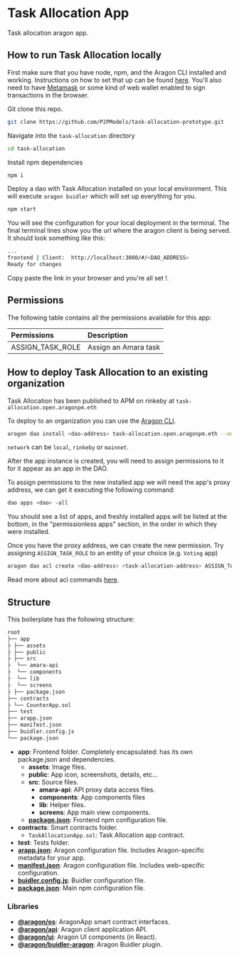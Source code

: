 # Task Allocation App

Task allocation aragon app. 

## How to run Task Allocation locally

First make sure that you have node, npm, and the Aragon CLI installed and working. Instructions on how to set that up can be found [here](https://hack.aragon.org/docs/cli-intro.html). You'll also need to have [Metamask](https://metamask.io) or some kind of web wallet enabled to sign transactions in the browser.

Git clone this repo.

```sh
git clone https://github.com/P2PModels/task-allocation-prototype.git
```

Navigate into the `task-allocation` directory

```sh
cd task-allocation
```

Install npm dependencies

```sh
npm i
```

Deploy a dao with Task Allocation installed on your local environment. This will execute `aragon buidler` which will set up everything for you.

```sh
npm start
```

You will see the configuration for your local deployment in the terminal. The final terminal lines show you the url  where the aragon client is being served. It should look something like this: 

```sh
...
frontend | Client:  http://localhost:3000/#/<DAO_ADDRESS>
Ready for changes
```

Copy paste the link in your browser and you're all set !.

## Permissions

The following table contains all the permissions available for this app: 

| Permissions      | Description          |
| :--------------- | :------------------- |
| ASSIGN_TASK_ROLE | Assign an Amara task |

## How to deploy Task Allocation to an existing organization 

Task Allocation has been published to APM on rinkeby at `task-allocation.open.aragonpm.eth`

To deploy to an organization you can use the [Aragon CLI](https://hack.aragon.org/docs/cli-intro.html).

```sh
aragon dao install <dao-address> task-allocation.open.aragonpm.eth --environment aragon:<network>
```

`network` can be `local`, `rinkeby` or `mainnet`.

After the app instance is created, you will need to assign permissions to it for it appear as an app in the DAO. 

To assign permissions to the new installed app we will need the app's proxy address, we can get it executing the following command: 

```sh
dao apps <dao> -all
```

You should see a list of apps, and freshly installed apps will be listed at the bottom, in the "permissionless apps" section, in the order in which they were installed.

Once you have the proxy address, we can create the new permission. Try assigning `ASSIGN_TASK_ROLE` to an entity of your choice (e.g. `Voting` app)

```sh
aragon dao acl create <dao-address> <task-allocation-address> ASSIGN_TASK_ROLE <task-allocation-address> <voting> --environment aragon:<network>
```

Read more about acl commands [here](https://hack.aragon.org/docs/cli-dao-commands#dao-acl-create).

## Structure

This boilerplate has the following structure:

```md
root
├── app
├ ├── assets
├ ├── public
├ ├── src
├  └── amara-api
├  └── components
├  └── lib
├  └── screens
├ ├── package.json
├── contracts
├ └── CounterApp.sol
├── test
├── arapp.json
├── manifest.json
├── buidler.config.js
└── package.json
```

- **app**: Frontend folder. Completely encapsulated: has its own package.json and dependencies.
  - **assets**: Image files.
  - **public**: App icon, screenshots, details, etc... 
  - **src**: Source files.
    - **amara-api**: API proxy data access files.
    - **components**: App components files
    - **lib**: Helper files.
    - **screens**: App main view components.
  - [**package.json**](https://docs.npmjs.com/creating-a-package-json-file): Frontend npm configuration file.
- **contracts**: Smart contracts folder.
  - `TaskAllocationApp.sol`: Task Allocation app contract.
- **test**: Tests folder.
- [**arapp.json**](https://hack.aragon.org/docs/cli-global-confg#the-arappjson-file): Aragon configuration file. Includes Aragon-specific metadata for your app.
- [**manifest.json**](https://hack.aragon.org/docs/cli-global-confg#the-manifestjson-file): Aragon configuration file. Includes web-specific configuration.
- [**buidler.config.js**](https://buidler.dev/config/): Buidler configuration file.
- [**package.json**](https://docs.npmjs.com/creating-a-package-json-file): Main npm configuration file.

### Libraries

- [**@aragon/os**](https://github.com/aragon/aragonos): AragonApp smart contract interfaces.
- [**@aragon/api**](https://github.com/aragon/aragon.js/tree/master/packages/aragon-api): Aragon client application API.
- [**@aragon/ui**](https://github.com/aragon/aragon-ui): Aragon UI components (in React).
- [**@aragon/buidler-aragon**](https://github.com/aragon/buidler-aragon): Aragon Buidler plugin.


